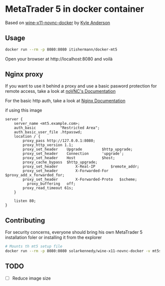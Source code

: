 # MetaTrader 5 in docker container

Based on [wine-x11-novnc-docker](https://hub.docker.com/r/solarkennedy/wine-x11-novnc-docker) by [Kyle Anderson](https://github.com/solarkennedy)

## Usage
```bash
docker run --rm -p 8080:8080 itishermann/docker-mt5
```
Open your browser at http://localhost:8080 and voilà

## Nginx proxy
If you want to use it behind a proxy and use a basic pasword protection for remote access, take a look at [noVNC's Documentation](https://github.com/novnc/noVNC/wiki/Proxying-with-nginx)

For the basic http auth, take a look at [Nginx Documentation](https://docs.nginx.com/nginx/admin-guide/security-controls/configuring-http-basic-authentication/)

if using this image

```
server {
    server_name <mt5.example.com>;
    auth_basic           "Restricted Area";
    auth_basic_user_file .htpasswd;
    location / {
        proxy_pass http://127.0.0.1:8080;
        proxy_http_version 1.1;
        proxy_set_header 	Upgrade			$http_upgrade;
        proxy_set_header 	Connection 		'upgrade';
        proxy_set_header 	Host			$host;
        proxy_cache_bypass 	$http_upgrade;
        proxy_set_header        X-Real-IP 		$remote_addr;
        proxy_set_header        X-Forwarded-For 	$proxy_add_x_forwarded_for;
        proxy_set_header        X-Forwarded-Proto	$scheme;
	      proxy_buffering 	off;
        proxy_read_timeout 61s;
    }

    listen 80;
}

```

## Contributing
For security concerns, everyone should bring his own MetaTrader 5 installation foler or installing it from the explorer 

```bash
# Mounts th mt5 setup file
docker run --rm -p 8080:8080 solarkennedy/wine-x11-novnc-docker -v mt5setup.exe:/root/mt5setup.exe
```

## TODO
- [ ] Reduce image size

